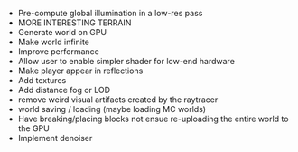 - Pre-compute global illumination in a low-res pass
- MORE INTERESTING TERRAIN
- Generate world on GPU
- Make world infinite
- Improve performance
- Allow user to enable simpler shader for low-end hardware
- Make player appear in reflections
- Add textures
- Add distance fog or LOD
- remove weird visual artifacts created by the raytracer
- world saving / loading (maybe loading MC worlds)
- Have breaking/placing blocks not ensue re-uploading the entire world to the GPU
- Implement denoiser
